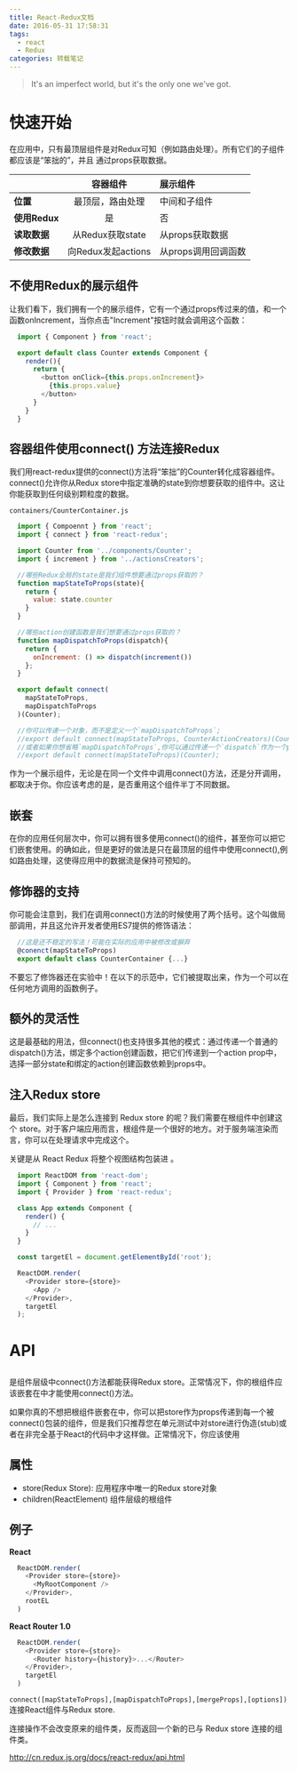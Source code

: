 ```yaml
---
title: React-Redux文档
date: 2016-05-31 17:58:31
tags:
  - react
  - Redux
categories: 转载笔记
---
```

> It's an imperfect world, but it's the only one we've got.  

# 快速开始
在应用中，只有最顶层组件是对Redux可知（例如路由处理）。所有它们的子组件都应该是“笨拙的”，并且 通过props获取数据。

|  | **容器组件** | **展示组件** |
| ------ | :-------: | :----------- |
| **位置**	| 最顶层，路由处理 | 中间和子组件 |
| **使用Redux**	| 是 | 否 |
| **读取数据**	| 从Redux获取state | 从props获取数据 |
| **修改数据**	| 向Redux发起actions | 从props调用回调函数 |

## 不使用Redux的展示组件
让我们看下，我们拥有一个<Counter />的展示组件，它有一个通过props传过来的值，和一个函数onIncrement，当你点击"Increment"按钮时就会调用这个函数：
```javascript
  import { Component } from 'react';

  export default class Counter extends Component {
    render(){
      return {
        <button onClick={this.props.onIncrement}>
          {this.props.value}
        </button>
      }
    }
  }
```

## 容器组件使用connect() 方法连接Redux
我们用react-redux提供的connect()方法将“笨拙”的Counter转化成容器组件。connect()允许你从Redux store中指定准确的state到你想要获取的组件中。这让你能获取到任何级别颗粒度的数据。

`containers/CounterContainer.js`

```javascript
  import { Compoennt } from 'react';
  import { connect } from 'react-redux';

  import Counter from '../components/Counter';
  import { increment } from '../actionsCreators';

  //哪些Redux全局的state是我们组件想要通过props获取的？
  function mapStateToProps(state){
    return {
      value: state.counter
    }
  }

  //哪些action创建函数是我们想要通过props获取的？
  function mapDispatchToProps(dispatch){
    return {
      onIncrement: () => dispatch(increment())
    };
  }

  export default connect(
    mapStateToProps,
    mapDispatchToProps
  )(Counter);

  //你可以传递一个对象，而不是定义一个`mapDispatchToProps`;
  //export default connect(mapStateToProps, CounterActionCreators)(Counter);
  //或者如果你想省略`mapDispatchToProps`,你可以通过传递一个`dispatch`作为一个props:
  //export default connect(mapStateToProps)(Counter);

```
作为一个展示组件，无论是在同一个文件中调用connect()方法，还是分开调用，都取决于你。你应该考虑的是，是否重用这个组件半丁不同数据。

## 嵌套
在你的应用任何层次中，你可以拥有很多使用connect()的组件，甚至你可以把它们嵌套使用。的确如此，但是更好的做法是只在最顶层的组件中使用connect(),例如路由处理，这使得应用中的数据流是保持可预知的。

## 修饰器的支持
你可能会注意到，我们在调用connect()方法的时候使用了两个括号。这个叫做局部调用，并且这允许开发者使用ES7提供的修饰语法：
```javascript
  //这是还不稳定的写法！可能在实际的应用中被修改或摒弃
  @conenct(mapStateToProps)
  export default class CounterContainer {...}
```
不要忘了修饰器还在实验中！在以下的示范中，它们被提取出来，作为一个可以在任何地方调用的函数例子。

## 额外的灵活性
这是最基础的用法，但connect()也支持很多其他的模式：通过传递一个普通的dispatch()方法，绑定多个action创建函数，把它们传递到一个action prop中，选择一部分state和绑定的action创建函数依赖到props中。

## 注入Redux store
最后，我们实际上是怎么连接到 Redux store 的呢？我们需要在根组件中创建这个 store。对于客户端应用而言，根组件是一个很好的地方。对于服务端渲染而言，你可以在处理请求中完成这个。

关键是从 React Redux 将整个视图结构包装进 <Provider>。
```javascript
  import ReactDOM from 'react-dom';
  import { Component } from 'react';
  import { Provider } from 'react-redux';

  class App extends Component {
    render() {
      // ...
    }
  }

  const targetEl = document.getElementById('root');

  ReactDOM.render(
    <Provider store={store}>
      <App />
    </Provider>,
    targetEl
  );
```

# API
## <Provider store>
<Provider store>是组件层级中connect()方法都能获得Redux store。正常情况下，你的根组件应该嵌套在<Provider>中才能使用connect()方法。

如果你真的不想把根组件嵌套在<Provider>中，你可以把store作为props传递到每一个被connect()包装的组件，但是我们只推荐您在单元测试中对store进行伪造(stub)或者在非完全基于React的代码中才这样做。正常情况下，你应该使用<Provider>

## 属性
 - store(Redux Store): 应用程序中唯一的Redux store对象
 - children(ReactElement) 组件层级的根组件

## 例子
**React**
```javascript
  ReactDOM.render(
    <Provider store={store}>
      <MyRootComponent />
    </Provider>,
    rootEL
  )
```

**React Router 1.0**
```javascript
  ReactDOM.render(
    <Provider store={store}>
      <Router history={history}>...</Router>
    </Provider>,
    targetEl
  )
```

`connect([mapStateToProps],[mapDispatchToProps],[mergeProps],[options])`
连接React组件与Redux store.

连接操作不会改变原来的组件类，反而返回一个新的已与 Redux store 连接的组件类。

http://cn.redux.js.org/docs/react-redux/api.html
